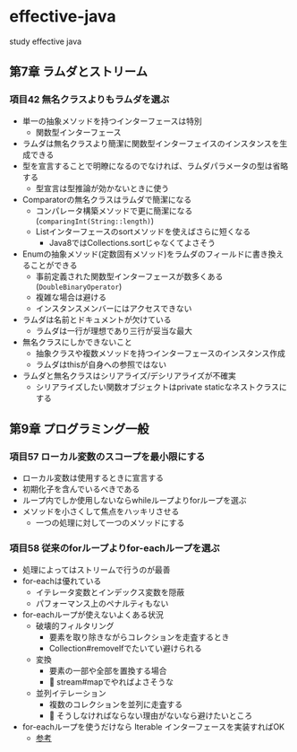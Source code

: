 # effective-java
study effective java

## 第7章 ラムダとストリーム

### 項目42 無名クラスよりもラムダを選ぶ

- 単一の抽象メソッドを持つインターフェースは特別
  - 関数型インターフェース
- ラムダは無名クラスより簡潔に関数型インターフェイスのインスタンスを生成できる
- 型を宣言することで明瞭になるのでなければ、ラムダパラメータの型は省略する
  - 型宣言は型推論が効かないときに使う
- Comparatorの無名クラスはラムダで簡潔になる
  - コンパレータ構築メソッドで更に簡潔になる(`comparingInt(String::length)`)
  - Listインターフェースのsortメソッドを使えばさらに短くなる
    - Java8ではCollections.sortじゃなくてよさそう
- Enumの抽象メソッド(定数固有メソッド)をラムダのフィールドに書き換えることができる
  - 事前定義された関数型インターフェースが数多くある(`DoubleBinaryOperator`)
  - 複雑な場合は避ける
  - インスタンスメンバーにはアクセスできない
- ラムダは名前とドキュメントが欠けている
  - ラムダは一行が理想であり三行が妥当な最大
- 無名クラスにしかできないこと
  - 抽象クラスや複数メソッドを持つインターフェースのインスタンス作成
  - ラムダはthisが自身への参照ではない
- ラムダと無名クラスはシリアライズ/デシリアライズが不確実
  - シリアライズしたい関数オブジェクトはprivate staticなネストクラスにする
  

## 第9章 プログラミング一般

### 項目57 ローカル変数のスコープを最小限にする

- ローカル変数は使用するときに宣言する
- 初期化子を含んでいるべきである
- ループ内でしか使用しないならwhileループよりforループを選ぶ
- メソッドを小さくして焦点をハッキリさせる
   - 一つの処理に対して一つのメソッドにする

### 項目58 従来のforループよりfor-eachループを選ぶ

- 処理によってはストリームで行うのが最善
- for-eachは優れている
  - イテレータ変数とインデックス変数を隠蔽
  - パフォーマンス上のペナルティもない
- for-eachループが使えないよくある状況
  - 破壊的フィルタリング
    - 要素を取り除きながらコレクションを走査するとき
    - Collection#removeIfでたいてい避けられる
  - 変換
    - 要素の一部や全部を置換する場合
    - 🤔 stream#mapでやればよさそうな
  - 並列イテレーション
    - 複数のコレクションを並列に走査する
    - 🤔 そうしなければならない理由がないなら避けたいところ
- for-eachループを使うだけなら Iterable インターフェースを実装すればOK
  - [参考](http://mindalign.sblo.jp/article/183499180.html)
